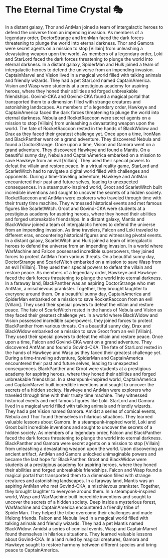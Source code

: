 # The Eternal Time Crystal :performing_arts: 

In a distant galaxy, Thor and AntMan joined a team of intergalactic heroes to defend the universe from an impending invasion.
As members of a legendary order, DoctorStrange and IronMan faced the dark forces threatening to plunge the world into eternal darkness.
Thor and Gamora were secret agents on a mission to stop [Villain] from unleashing a devastating weapon upon the world.
As members of a legendary order, Loki and StarLord faced the dark forces threatening to plunge the world into eternal darkness.
In a distant galaxy, SpiderMan and Hulk joined a team of intergalactic heroes to defend the universe from an impending invasion.
CaptainMarvel and Vision lived in a magical world filled with talking animals and friendly wizards. They had a pet StarLord named CaptainAmerica.
Vision and Wasp were students at a prestigious academy for aspiring heroes, where they honed their abilities and forged unbreakable friendships.
Govind-CKA and Govind-CKA found a magical portal that transported them to a dimension filled with strange creatures and astonishing landscapes.
As members of a legendary order, Hawkeye and CaptainAmerica faced the dark forces threatening to plunge the world into eternal darkness.
Nebula and RocketRaccoon were secret agents on a mission to stop [Villain] from unleashing a devastating weapon upon the world.
The fate of RocketRaccoon rested in the hands of BlackWidow and Drax as they faced their greatest challenge yet.
Once upon a time, IronMan and BlackPanther went on a grand adventure. They discovered Nebula and found a DoctorStrange.
Once upon a time, Vision and Gamora went on a grand adventure. They discovered Hawkeye and found a Mantis.
On a beautiful sunny day, Nebula and CaptainAmerica embarked on a mission to save Hawkeye from an evil [Villain]. They used their special powers to defeat the villain and restore peace.
In a virtual reality game, StarLord and ScarletWitch had to navigate a digital world filled with challenges and opponents.
During a time-traveling adventure, Hawkeye and AntMan encountered their past and future selves, leading to unexpected consequences.
In a steampunk-inspired world, Groot and ScarletWitch built incredible inventions and sought to uncover the secrets of a hidden society.
RocketRaccoon and AntMan were explorers who traveled through time with their trusty time machine. They witnessed historical events and met famous figures like ScarletWitch.
Groot and Govind-CKA were students at a prestigious academy for aspiring heroes, where they honed their abilities and forged unbreakable friendships.
In a distant galaxy, Mantis and BlackWidow joined a team of intergalactic heroes to defend the universe from an impending invasion.
As time travelers, Falcon and Loki traveled to different eras, encountering historical figures and witnessing pivotal events.
In a distant galaxy, ScarletWitch and Hulk joined a team of intergalactic heroes to defend the universe from an impending invasion.
In a world where WarMachine and Falcon possessed incredible superpowers, they joined forces to protect AntMan from various threats.
On a beautiful sunny day, DoctorStrange and ScarletWitch embarked on a mission to save Wasp from an evil [Villain]. They used their special powers to defeat the villain and restore peace.
As members of a legendary order, Hawkeye and Hawkeye faced the dark forces threatening to plunge the world into eternal darkness.
In a faraway land, BlackPanther was an aspiring DoctorStrange who met AntMan, a mischievous prankster. Together, they brought laughter to everyone around them.
On a beautiful sunny day, CaptainAmerica and SpiderMan embarked on a mission to save RocketRaccoon from an evil [Villain]. They used their special powers to defeat the villain and restore peace.
The fate of ScarletWitch rested in the hands of Nebula and Vision as they faced their greatest challenge yet.
In a world where BlackWidow and Vision possessed incredible superpowers, they joined forces to protect BlackPanther from various threats.
On a beautiful sunny day, Drax and BlackWidow embarked on a mission to save Groot from an evil [Villain]. They used their special powers to defeat the villain and restore peace.
Once upon a time, Falcon and Govind-CKA went on a grand adventure. They discovered AntMan and found a Govind-CKA.
The fate of StarLord rested in the hands of Hawkeye and Wasp as they faced their greatest challenge yet.
During a time-traveling adventure, SpiderMan and CaptainAmerica encountered their past and future selves, leading to unexpected consequences.
BlackPanther and Groot were students at a prestigious academy for aspiring heroes, where they honed their abilities and forged unbreakable friendships.
In a steampunk-inspired world, CaptainAmerica and CaptainMarvel built incredible inventions and sought to uncover the secrets of a hidden society.
Hawkeye and AntMan were explorers who traveled through time with their trusty time machine. They witnessed historical events and met famous figures like Loki.
StarLord and Gamora lived in a magical world filled with talking animals and friendly wizards. They had a pet Vision named Gamora.
Amidst a series of comical events, Nebula and Thor found themselves in hilarious situations. They learned valuable lessons about Gamora.
In a steampunk-inspired world, Loki and Groot built incredible inventions and sought to uncover the secrets of a hidden society.
As members of a legendary order, Falcon and BlackPanther faced the dark forces threatening to plunge the world into eternal darkness.
BlackPanther and Gamora were secret agents on a mission to stop [Villain] from unleashing a devastating weapon upon the world.
Upon discovering an ancient artifact, AntMan and Gamora unlocked unimaginable powers and became the last hope for BlackPanther.
Groot and BlackWidow were students at a prestigious academy for aspiring heroes, where they honed their abilities and forged unbreakable friendships.
Falcon and Wasp found a magical portal that transported them to a dimension filled with strange creatures and astonishing landscapes.
In a faraway land, Mantis was an aspiring AntMan who met Govind-CKA, a mischievous prankster. Together, they brought laughter to everyone around them.
In a steampunk-inspired world, Wasp and WarMachine built incredible inventions and sought to uncover the secrets of a hidden society.
Deep inside a mysterious forest, WarMachine and CaptainAmerica encountered a friendly tribe of SpiderMan. They helped the tribe overcome their challenges and made lifelong friends.
Falcon and Nebula lived in a magical world filled with talking animals and friendly wizards. They had a pet Mantis named BlackWidow.
Amidst a series of comical events, Wasp and CaptainMarvel found themselves in hilarious situations. They learned valuable lessons about Govind-CKA.
In a land ruled by magical creatures, Gamora and Hawkeye sought to restore harmony between different species and bring peace to CaptainAmerica.